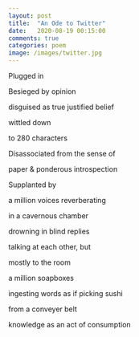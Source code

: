 ```yaml
---
layout: post
title:  "An Ode to Twitter"
date:   2020-08-19 00:15:00
comments: true
categories: poem
image: /images/twitter.jpg
---
```

Plugged in

Besieged by opinion

disguised as true justified belief

wittled down

to 280 characters

Disassociated from the sense of 

paper & ponderous introspection

Supplanted by

a million voices reverberating

in a cavernous chamber

drowning in blind replies

talking at each other, but

mostly to the room

a million soapboxes

ingesting words as if picking sushi

from a conveyer belt

knowledge as an act of consumption
